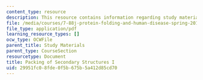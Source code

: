 ```yaml
---
content_type: resource
description: This resource contains information regarding study materials.
file: /media/courses/7-88j-protein-folding-and-human-disease-spring-2015/29951fc08fde0f5b675b5a412d85cd70_MIT7_88JS15_Packing.pdf
file_type: application/pdf
learning_resource_types: []
ocw_type: OCWFile
parent_title: Study Materials
parent_type: CourseSection
resourcetype: Document
title: Packing of Secondary Structures I
uid: 29951fc0-8fde-0f5b-675b-5a412d85cd70
---
```

